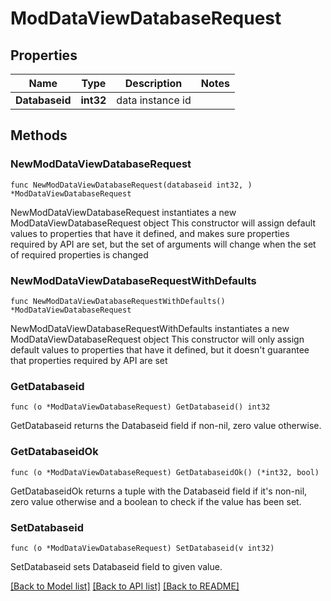 # ModDataViewDatabaseRequest

## Properties

Name | Type | Description | Notes
------------ | ------------- | ------------- | -------------
**Databaseid** | **int32** | data instance id | 

## Methods

### NewModDataViewDatabaseRequest

`func NewModDataViewDatabaseRequest(databaseid int32, ) *ModDataViewDatabaseRequest`

NewModDataViewDatabaseRequest instantiates a new ModDataViewDatabaseRequest object
This constructor will assign default values to properties that have it defined,
and makes sure properties required by API are set, but the set of arguments
will change when the set of required properties is changed

### NewModDataViewDatabaseRequestWithDefaults

`func NewModDataViewDatabaseRequestWithDefaults() *ModDataViewDatabaseRequest`

NewModDataViewDatabaseRequestWithDefaults instantiates a new ModDataViewDatabaseRequest object
This constructor will only assign default values to properties that have it defined,
but it doesn't guarantee that properties required by API are set

### GetDatabaseid

`func (o *ModDataViewDatabaseRequest) GetDatabaseid() int32`

GetDatabaseid returns the Databaseid field if non-nil, zero value otherwise.

### GetDatabaseidOk

`func (o *ModDataViewDatabaseRequest) GetDatabaseidOk() (*int32, bool)`

GetDatabaseidOk returns a tuple with the Databaseid field if it's non-nil, zero value otherwise
and a boolean to check if the value has been set.

### SetDatabaseid

`func (o *ModDataViewDatabaseRequest) SetDatabaseid(v int32)`

SetDatabaseid sets Databaseid field to given value.



[[Back to Model list]](../README.md#documentation-for-models) [[Back to API list]](../README.md#documentation-for-api-endpoints) [[Back to README]](../README.md)


